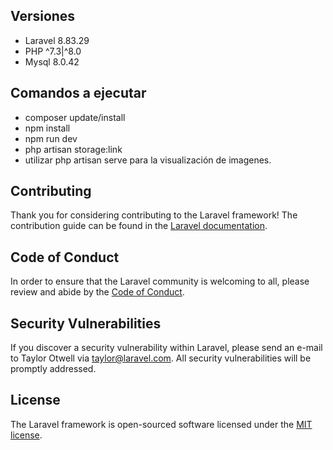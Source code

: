 ## Versiones
- Laravel 8.83.29
- PHP ^7.3|^8.0
- Mysql 8.0.42

## Comandos a ejecutar
- composer update/install
- npm install 
- npm run dev
- php artisan storage:link
- utilizar php artisan serve para la visualización de imagenes.

## Contributing

Thank you for considering contributing to the Laravel framework! The contribution guide can be found in the [Laravel documentation](https://laravel.com/docs/contributions).

## Code of Conduct

In order to ensure that the Laravel community is welcoming to all, please review and abide by the [Code of Conduct](https://laravel.com/docs/contributions#code-of-conduct).

## Security Vulnerabilities

If you discover a security vulnerability within Laravel, please send an e-mail to Taylor Otwell via [taylor@laravel.com](mailto:taylor@laravel.com). All security vulnerabilities will be promptly addressed.

## License

The Laravel framework is open-sourced software licensed under the [MIT license](https://opensource.org/licenses/MIT).
